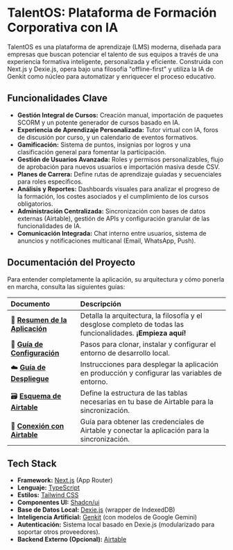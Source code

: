 
# TalentOS: Plataforma de Formación Corporativa con IA

TalentOS es una plataforma de aprendizaje (LMS) moderna, diseñada para empresas que buscan potenciar el talento de sus equipos a través de una experiencia formativa inteligente, personalizada y eficiente. Construida con Next.js y Dexie.js, opera bajo una filosofía "offline-first" y utiliza la IA de Genkit como núcleo para automatizar y enriquecer el proceso educativo.

## Funcionalidades Clave

-   **Gestión Integral de Cursos:** Creación manual, importación de paquetes SCORM y un potente generador de cursos basado en IA.
-   **Experiencia de Aprendizaje Personalizada:** Tutor virtual con IA, foros de discusión por curso, y un calendario de eventos formativos.
-   **Gamificación:** Sistema de puntos, insignias por logros y una clasificación general para fomentar la participación.
-   **Gestión de Usuarios Avanzada:** Roles y permisos personalizables, flujo de aprobación para nuevos usuarios e importación masiva desde CSV.
-   **Planes de Carrera:** Define rutas de aprendizaje guiadas y secuenciales para roles específicos.
-   **Análisis y Reportes:** Dashboards visuales para analizar el progreso de la formación, los costes asociados y el cumplimiento de los cursos obligatorios.
-   **Administración Centralizada:** Sincronización con bases de datos externas (Airtable), gestión de APIs y configuración granular de las funcionalidades de IA.
-   **Comunicación Integrada:** Chat interno entre usuarios, sistema de anuncios y notificaciones multicanal (Email, WhatsApp, Push).

## Documentación del Proyecto

Para entender completamente la aplicación, su arquitectura y cómo ponerla en marcha, consulta las siguientes guías:

| Documento                                   | Descripción                                                                                              |
| :------------------------------------------ | :------------------------------------------------------------------------------------------------------- |
| 📄 **[Resumen de la Aplicación](./docs/APP_OVERVIEW.md)** | Detalla la arquitectura, la filosofía y el desglose completo de todas las funcionalidades. **¡Empieza aquí!** |
| 🚀 **[Guía de Configuración](./docs/SETUP_GUIDE.md)**     | Pasos para clonar, instalar y configurar el entorno de desarrollo local.                         |
| ☁️ **[Guía de Despliegue](./docs/DEPLOYMENT.md)**         | Instrucciones para desplegar la aplicación en producción y configurar las variables de entorno.    |
| 🗃️ **[Esquema de Airtable](./docs/airtable_schema.md)**       | Define la estructura de las tablas necesarias en tu base de Airtable para la sincronización.   |
| 🔧 **[Conexión con Airtable](./docs/airtable_setup.md)**     | Guía para obtener las credenciales de Airtable y conectar la aplicación para la sincronización.    |

## Tech Stack

-   **Framework:** [Next.js](https://nextjs.org/) (App Router)
-   **Lenguaje:** [TypeScript](https://www.typescriptlang.org/)
-   **Estilos:** [Tailwind CSS](https://tailwindcss.com/)
-   **Componentes UI:** [Shadcn/ui](https://ui.shadcn.com/)
-   **Base de Datos Local:** [Dexie.js](https://dexie.org/) (wrapper de IndexedDB)
-   **Inteligencia Artificial:** [Genkit](https://firebase.google.com/docs/genkit) (con modelos de Google Gemini)
-   **Autenticación:** Sistema local basado en Dexie.js (modularizado para soportar otros proveedores).
-   **Backend Externo (Opcional):** [Airtable](https://www.airtable.com/)
